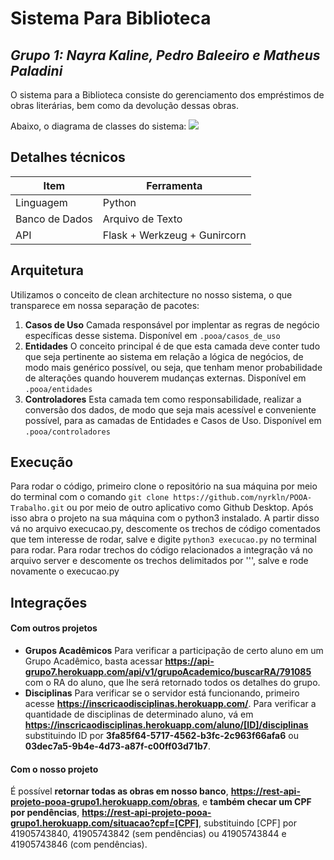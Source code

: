 # Sistema Para Biblioteca
## _Grupo 1: Nayra Kaline, Pedro Baleeiro e Matheus Paladini_

O sistema para a Biblioteca consiste do gerenciamento dos empréstimos de obras literárias, bem como da devolução dessas obras.

Abaixo, o diagrama de classes do sistema:
![](https://user-images.githubusercontent.com/72228482/192165050-70cc90ca-fe5f-44bc-8703-54f25fcebe75.png)

## Detalhes técnicos
| Item | Ferramenta |
| ------ | ------ |
| Linguagem | Python |
| Banco de Dados | Arquivo de Texto |
| API | Flask + Werkzeug + Gunircorn |

## Arquitetura
Utilizamos o conceito de clean architecture no nosso sistema, o que transparece em nossa separação de pacotes:
1. **Casos de Uso**
Camada responsável por implentar as regras de negócio específicas desse sistema. Disponível em ```.pooa/casos_de_uso```
2. **Entidades**
O conceito principal é de que esta camada deve conter tudo que seja pertinente ao sistema em relação a lógica de negócios, de modo mais genérico possível, ou seja, que tenham menor probabilidade de alterações quando houverem mudanças externas. 
Disponível em ```.pooa/entidades```
3. **Controladores**
Esta camada tem como responsabilidade, realizar a conversão dos dados, de modo que seja mais acessível e conveniente possível, para as camadas de Entidades e Casos de Uso.
Disponível em ```.pooa/controladores```
## Execução
Para rodar o código, primeiro clone o repositório na sua máquina por meio do terminal com o comando ```git clone https://github.com/nyrkln/POOA-Trabalho.git```
ou por meio de outro aplicativo como Github Desktop. Após isso abra o projeto na sua máquina com o python3 instalado.
A partir disso vá no arquivo execucao.py, descomente os trechos de código comentados que tem interesse de rodar, salve e digite ```python3 execucao.py``` no terminal para rodar.
Para rodar trechos do código relacionados a integração vá no arquivo server e descomente os trechos delimitados por ''', salve e rode novamente o execucao.py

## Integrações
####  Com outros projetos
- **Grupos Acadêmicos** 
Para verificar a participação de certo aluno em um Grupo Acadêmico, basta acessar **https://api-grupo7.herokuapp.com/api/v1/grupoAcademico/buscarRA/791085** com o RA do aluno, que lhe será retornado todos os detalhes do grupo.
- **Disciplinas**
Para verificar se o servidor está funcionando, primeiro acesse **https://inscricaodisciplinas.herokuapp.com/**. Para verificar a quantidade de disciplinas de determinado aluno, vá em **https://inscricaodisciplinas.herokuapp.com/aluno/[ID]/disciplinas** substituindo ID por **3fa85f64-5717-4562-b3fc-2c963f66afa6** ou **03dec7a5-9b4e-4d73-a87f-c00ff03d71b7**.

#### Com o nosso projeto
É possível **retornar todas as obras em nosso banco**, **https://rest-api-projeto-pooa-grupo1.herokuapp.com/obras**, e **também checar um CPF por pendências**, **https://rest-api-projeto-pooa-grupo1.herokuapp.com/situacao?cpf=[CPF]**, substituindo [CPF] por 41905743840, 41905743842 (sem pendências) ou 41905743844 e 41905743846 (com pendências).

